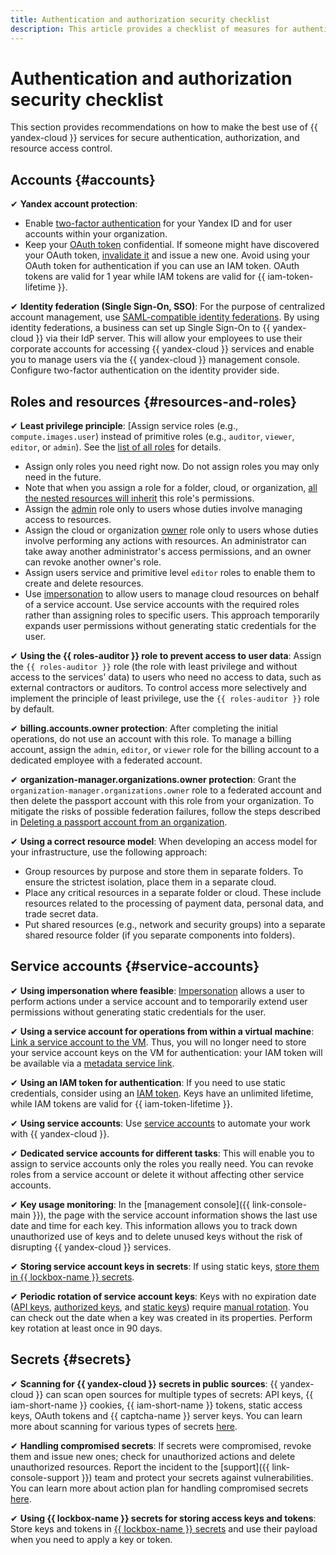 ```yaml
---
title: Authentication and authorization security checklist
description: This article provides a checklist of measures for authentication, authorization, and {{ yandex-cloud }} resource access control.
---
```


# Authentication and authorization security checklist

This section provides recommendations on how to make the best use of {{ yandex-cloud }} services for secure authentication, authorization, and resource access control.

## Accounts {#accounts}

✔ **Yandex account protection**:

   * Enable [two-factor authentication](https://yandex.ru/support/passport/authorization/twofa.html) for your Yandex ID and for user accounts within your organization.
   * Keep your [OAuth token](../../iam/concepts/authorization/oauth-token.md) confidential. If someone might have discovered your OAuth token, [invalidate it](https://yandex.ru/dev/oauth/doc/dg/reference/token-invalidate-docpage/) and issue a new one. Avoid using your OAuth token for authentication if you can use an IAM token. OAuth tokens are valid for 1 year while IAM tokens are valid for {{ iam-token-lifetime }}.

✔ **Identity federation (Single Sign-On, SSO)**: For the purpose of centralized account management, use [SAML-compatible identity federations](../../organization/concepts/add-federation.md). By using identity federations, a business can set up Single Sign-On to {{ yandex-cloud }} via their IdP server. This will allow your employees to use their corporate accounts for accessing {{ yandex-cloud }} services and enable you to manage users via the {{ yandex-cloud }} management console. Configure two-factor authentication on the identity provider side.

## Roles and resources {#resources-and-roles}

✔ **Least privilege principle**: [Assign service roles (e.g., `compute.images.user`) instead of primitive roles (e.g., `auditor`, `viewer`, `editor`, or `admin`). See the [list of all roles](../../iam/roles-reference.md) for details.

   * Assign only roles you need right now. Do not assign roles you may only need in the future.
   * Note that when you assign a role for a folder, cloud, or organization, [all the nested resources will inherit](../../iam/concepts/access-control/index.md#inheritance) this role's permissions.
   * Assign the [admin](../../iam/roles-reference.md#admin) role only to users whose duties involve managing access to resources. 
   * Assign the cloud or organization [owner](../../resource-manager/security/index.md#resource-manager-clouds-owner) role only to users whose duties involve performing any actions with resources. An administrator can take away another administrator's access permissions, and an owner can revoke another owner's role.
   * Assign users service and primitive level `editor` roles to enable them to create and delete resources.
   * Use [impersonation](../../iam/concepts/access-control/index.md#impersonation) to allow users to manage cloud resources on behalf of a service account. Use service accounts with the required roles rather than assigning roles to specific users. This approach temporarily expands user permissions without generating static credentials for the user.

✔ **Using the {{ roles-auditor }} role to prevent access to user data**: Assign the `{{ roles-auditor }}` role (the role with least privilege and without access to the services' data) to users who need no access to data, such as external contractors or auditors. To control access more selectively and implement the principle of least privilege, use the `{{ roles-auditor }}` role by default.

✔ **billing.accounts.owner protection**: After completing the initial operations, do not use an account with this role. To manage a billing account, assign the `admin`, `editor`, or `viewer` role for the billing account to a dedicated employee with a federated account.

✔ **organization-manager.organizations.owner protection**: Grant the `organization-manager.organizations.owner` role to a federated account and then delete the passport account with this role from your organization. To mitigate the risks of possible federation failures, follow the steps described in [Deleting a passport account from an organization](../operations/account-deletion.md).

✔ **Using a correct resource model**: When developing an access model for your infrastructure, use the following approach:

   * Group resources by purpose and store them in separate folders. To ensure the strictest isolation, place them in a separate cloud.
   * Place any critical resources in a separate folder or cloud. These include resources related to the processing of payment data, personal data, and trade secret data.
   * Put shared resources (e.g., network and security groups) into a separate shared resource folder (if you separate components into folders).

## Service accounts {#service-accounts}

✔ **Using impersonation where feasible**: [Impersonation](../../iam/operations/sa/set-access-bindings.md#impersonation) allows a user to perform actions under a service account and to temporarily extend user permissions without generating static credentials for the user.

✔ **Using a service account for operations from within a virtual machine**: [Link a service account to the VM](../../compute/operations/vm-connect/auth-inside-vm.md). Thus, you will no longer need to store your service account keys on the VM for authentication: your IAM token will be available via a [metadata service link](../../compute/operations/vm-connect/auth-inside-vm.md#auth-inside-vm).

✔ **Using an IAM token for authentication**: If you need to use static credentials, consider using an [IAM token](../../iam/concepts/authorization/iam-token.md). Keys have an unlimited lifetime, while IAM tokens are valid for {{ iam-token-lifetime }}.

✔ **Using service accounts**: Use [service accounts](../../iam/concepts/users/service-accounts.md) to automate your work with {{ yandex-cloud }}.

✔ **Dedicated service accounts for different tasks**: This will enable you to assign to service accounts only the roles you really need. You can revoke roles from a service account or delete it without affecting other service accounts.

✔ **Key usage monitoring**: In the [management console]({{ link-console-main }}), the page with the service account information shows the last use date and time for each key. This information allows you to track down unauthorized use of keys and to delete unused keys without the risk of disrupting {{ yandex-cloud }} services.

✔ **Storing service account keys in secrets**: If using static keys, [store them in {{ lockbox-name }} secrets](../../lockbox/tutorials/static-key-in-lockbox.md).

✔ **Periodic rotation of service account keys**: Keys with no expiration date ([API keys](../../iam/concepts/authorization/api-key.md), [authorized keys](../../iam/concepts/authorization/key.md), and [static keys](../../iam/concepts/authorization/access-key.md)) require [manual rotation](../../iam/operations/compromised-credentials.md#key-reissue). You can check out the date when a key was created in its properties. Perform key rotation at least once in 90 days.

## Secrets {#secrets}

✔ **Scanning for {{ yandex-cloud }} secrets in public sources**: {{ yandex-cloud }} can scan open sources for multiple types of secrets: API keys, {{ iam-short-name }} cookies, {{ iam-short-name }} tokens, static access keys, OAuth tokens and {{ captcha-name }} server keys. You can learn more about scanning for various types of secrets [here](../operations/search-secrets.md).

✔ **Handling compromised secrets**: If secrets were compromised, revoke them and issue new ones; check for unauthorized actions and delete unauthorized resources. Report the incident to the [support]({{ link-console-support }}) team and protect your secrets against vulnerabilities. You can learn more about action plan for handling compromised secrets [here](../../iam/operations/compromised-credentials.md).

✔ **Using {{ lockbox-name }} secrets for storing access keys and tokens**: Store keys and tokens in [{{ lockbox-name }} secrets](../../lockbox/tutorials/static-key-in-lockbox.md) and use their payload when you need to apply a key or token.
